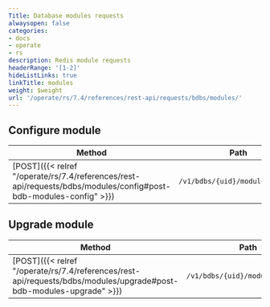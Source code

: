 ```yaml
---
Title: Database modules requests
alwaysopen: false
categories:
- docs
- operate
- rs
description: Redis module requests
headerRange: '[1-2]'
hideListLinks: true
linkTitle: modules
weight: $weight
url: '/operate/rs/7.4/references/rest-api/requests/bdbs/modules/'
---
```


## Configure module
| Method | Path | Description |
|--------|------|-------------|
| [POST]({{< relref "/operate/rs/7.4/references/rest-api/requests/bdbs/modules/config#post-bdb-modules-config" >}}) | `/v1/bdbs/{uid}/modules/config` | Configure module |

## Upgrade module
| Method | Path | Description |
|--------|------|-------------|
| [POST]({{< relref "/operate/rs/7.4/references/rest-api/requests/bdbs/modules/upgrade#post-bdb-modules-upgrade" >}}) | `/v1/bdbs/{uid}/modules/upgrade` | Upgrade module |
